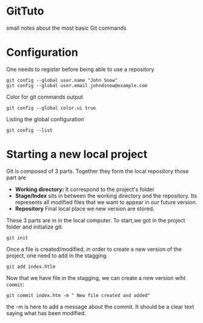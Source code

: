 # GitTuto
small notes about the most basic Git commands


# Configuration

One needs to register before being able to use a repository
```
git config --global user.name "John Snow"
git config --global user.email johndsnow@example.com
```
Color for git commands output

```
git config --global color.ui true
```
Listing the global configuration

```
git config --list
```

# Starting a new  local project



Git is composed of 3 parts. Together they form the local repository those part are

* **Working directory:** It correspond to the project's folder
* **Stage/Index** sits in between the working directory and the repository. Its represents all modified files that we want to appear in our future version.
* **Repository** Final local place we new version are stored.


These 3 parts are in in the local computer. To start,we got in the project folder and initialize git:
```
git init
```

Once a file is created/modified, in order to create a new version of the project, one need to add in the stagging. 

```
git add index.htlm
```

Now that we have file in the stagging, we can create a new version wiht `commit`:

```
git commit index.htm -m " New file created and added"
```

the -m is here to add a message about the commit. It should be a clear text saying what has been modified.
